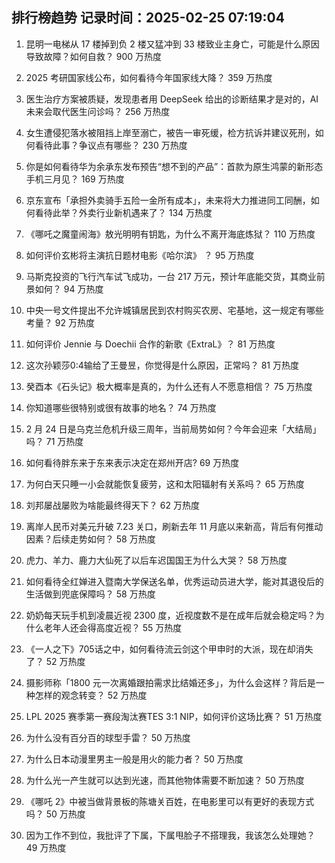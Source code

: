 
## 排行榜趋势 记录时间：2025-02-25 07:19:04
  
  1. 昆明一电梯从 17 楼掉到负 2 楼又猛冲到 33 楼致业主身亡，可能是什么原因导致故障？如何自救？ 900 万热度
    
  2. 2025 考研国家线公布，如何看待今年国家线大降？ 359 万热度
    
  3. 医生治疗方案被质疑，发现患者用 DeepSeek 给出的诊断结果才是对的，AI 未来会取代医生问诊吗？ 256 万热度
    
  4. 女生遭侵犯落水被阻挡上岸至溺亡，被告一审死缓，检方抗诉并建议死刑，如何看待此事？争议点有哪些？ 230 万热度
    
  5. 你是如何看待华为余承东发布预告“想不到的产品”：首款为原生鸿蒙的新形态手机三月见？ 169 万热度
    
  6. 京东宣布「承担外卖骑手五险一金所有成本」，未来将大力推进同工同酬，如何看待此举？外卖行业新机遇来了？ 134 万热度
    
  7. 《哪吒之魔童闹海》敖光明明有钥匙，为什么不离开海底炼狱？ 110 万热度
    
  8. 如何评价玄彬将主演抗日题材电影《哈尔滨》 ？ 95 万热度
    
  9. 马斯克投资的飞行汽车试飞成功，一台 217 万元，预计年底能交货，其商业前景如何？ 94 万热度
    
  10. 中央一号文件提出不允许城镇居民到农村购买农房、宅基地，这一规定有哪些考量？ 92 万热度
    
  11. 如何评价 Jennie 与 Doechii 合作的新歌《ExtraL》？ 81 万热度
    
  12. 这次孙颖莎0:4输给了王曼昱，你觉得是什么原因，正常吗？ 81 万热度
    
  13. 癸酉本《石头记》极大概率是真的，为什么还有人不愿意相信？ 75 万热度
    
  14. 你知道哪些很特别或很有故事的地名？ 74 万热度
    
  15. 2 月 24 日是乌克兰危机升级三周年，当前局势如何？今年会迎来「大结局」吗？ 71 万热度
    
  16. 如何看待胖东来于东来表示决定在郑州开店? 69 万热度
    
  17. 为何白天只睡一小会就能恢复疲劳，这和太阳辐射有关系吗？ 65 万热度
    
  18. 刘邦屡战屡败为啥能最终得天下？ 62 万热度
    
  19. 离岸人民币对美元升破 7.23 关口，刷新去年 11 月底以来新高，背后有何推动因素？后续走势如何？ 58 万热度
    
  20. 虎力、羊力、鹿力大仙死了以后车迟国国王为什么大哭？ 58 万热度
    
  21. 如何看待全红婵进入暨南大学保送名单，优秀运动员进大学，能对其退役后的生活做到兜底保障吗？ 58 万热度
    
  22. 奶奶每天玩手机到凌晨近视 2300 度，近视度数不是在成年后就会稳定吗？为什么老年人还会得高度近视？ 55 万热度
    
  23. 《一人之下》705话之中，如何看待流云剑这个甲申时的大派，现在却消失了？ 52 万热度
    
  24. 摄影师称「1800 元一次离婚跟拍需求比结婚还多」，为什么会这样？背后是一种怎样的观念转变？ 52 万热度
    
  25. LPL 2025 赛季第一赛段淘汰赛TES 3:1 NIP，如何评价这场比赛？ 51 万热度
    
  26. 为什么没有百分百的球型手雷？ 50 万热度
    
  27. 为什么日本动漫里男主一般是用火的能力者？ 50 万热度
    
  28. 为什么光一产生就可以达到光速，而其他物体需要不断加速？ 50 万热度
    
  29. 《哪吒 2》中被当做背景板的陈塘关百姓，在电影里可以有更好的表现方式吗？ 50 万热度
    
  30. 因为工作不到位，我批评了下属，下属甩脸子不搭理我，我该怎么处理她？ 49 万热度
    